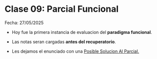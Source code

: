 # Clase 09: Parcial Funcional

Fecha: 27/05/2025

* Hoy fue la primera instancia de evaluacion del **paradigma funcional**.
  
* Las notas seran cargadas **antes del recuperatorio**.
  
* Les dejamos el enunciado con una [Posible Solucion Al Parcial.](https://github.com/NazaGago/parcialesTomados/tree/main/2025-Funcional/unParcialMas)
